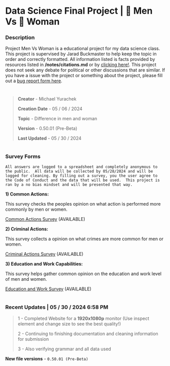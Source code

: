 # Data Science Final Project | 👨 Men Vs 👩 Woman

### Description

Project Men Vs Woman is a educational project for my data science class.  This project is supervised by Jarad Buckmaster to help keep the topic in order and correctly formatted. All information listed is facts provided by resources listed in **/notes/citations.md** or by [clicking here!](https://github.com/Michael-07Y/men-vs-woman/blob/main/notes/citations.md). This project does not seek any debate for political or other discussions that are similar.  If you have a issue with the project or something about the project, please fill out a [bug report form here](https://forms.gle/VtdLwSY6qeQzm4my9).

#

> **Creator** - Michael Yurachek
>
> **Creation Date** - 05 / 06 / 2024
>
> **Topic** - Difference in men and woman
>
> **Version** - 0.50.01 (Pre-Beta)
>
> **Last Updated** - 05 / 30 / 2024

#

### Survey Forms

``All answers are logged to a spreadsheet and completely anonymous to the public.  All data will be collected by 05/28/2024 and will be logged for cleaning. By filling out a survey, you the user agree to the Code of Conduct and the data that will be used.  This project is ran by a no bias mindset and will be presented that way.``

**1) Common Actions:**

This survey checks the peoples opinion on what action is performed more commonly by men or women.

[Common Actions Survey](https://forms.gle/6Bj5h7C6NFyWtbPr6) (AVAILABLE)

**2) Criminal Actions:**

This survey collects a opinion on what crimes are more common for men or women.

[Criminal Actions Survey](https://forms.gle/RgkamGrgeGGruz728) (AVAILABLE)

**3) Education and Work Capabilities:**

This survey helps gather common opinion on the education and work level of men and women.

[Education and Work Survey](https://forms.gle/YgjtLnNXzW9Kcq6L7) (AVAILABLE)

#

### Recent Updates | 05 / 30 / 2024 6:58 PM

> 1 - Completed Website for a **1920x1080p** monitor (Use inspect element and change size to see the best quality!)
>
> 2 - Continuing to finishing documentation and cleaning information for submission
>
> 3 - Also verifying grammar and all data used


**New file versions** - ``0.50.01 (Pre-Beta)``

